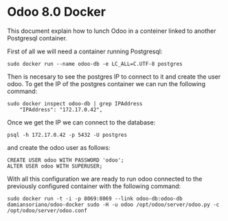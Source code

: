 Odoo 8.0 Docker
===========

This document explain how to lunch Odoo in a conteiner linked to another Postgresql container.

First of all we will need a container running Postgresql:

	sudo docker run --name odoo-db -e LC_ALL=C.UTF-8 postgres

Then is necesary to see the postgres IP to connect to it and create the user odoo. To get the IP of the postgres container we can run the following command:

	sudo docker inspect odoo-db | grep IPAddress
        "IPAddress": "172.17.0.42",

Once we get the IP we can connect to the database:
	
	psql -h 172.17.0.42 -p 5432 -U postgres

and create the odoo user as follows:

	CREATE USER odoo WITH PASSWORD 'odoo';
	ALTER USER odoo WITH SUPERUSER;

With all this configuration we are ready to run odoo connected to the previously configured container with the following command:

	sudo docker run -t -i -p 8069:8069 --link odoo-db:odoo-db damiansoriano/odoo-docker sudo -H -u odoo /opt/odoo/server/odoo.py -c /opt/odoo/server/odoo.conf
